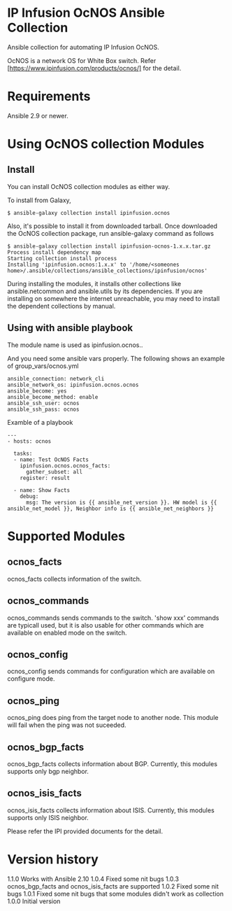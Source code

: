 # IP Infusion OcNOS Ansible Collection

Ansible collection for automating IP Infusion OcNOS.

OcNOS is a network OS for White Box switch. Refer [https://www.ipinfusion.com/products/ocnos/] for the detail.

# Requirements
Ansible 2.9 or newer.

# Using OcNOS collection Modules

## Install
You can install OcNOS collection modules as either way.

To install from Galaxy,
```
$ ansible-galaxy collection install ipinfusion.ocnos
```

Also, it's possible to install it from downloaded tarball.
Once downloaded the OcNOS collection package, run ansible-galaxy command as follows
```
$ ansible-galaxy collection install ipinfusion-ocnos-1.x.x.tar.gz       
Process install dependency map
Starting collection install process
Installing 'ipinfusion.ocnos:1.x.x' to '/home/<someones home>/.ansible/collections/ansible_collections/ipinfusion/ocnos'
```

During installing the modules, it installs other collections like ansible.netcommon and ansible.utils by its dependencies.
If you are installing on somewhere the internet unreachable, you may need to install the dependent collections by manual.
 
## Using with ansible playbook
The module name is used as ipinfusion.ocnos.<module>.

And you need some ansible vars properly.
The following shows an example of group_vars/ocnos.yml
```
ansible_connection: network_cli
ansible_network_os: ipinfusion.ocnos.ocnos
ansible_become: yes
ansible_become_method: enable
ansible_ssh_user: ocnos
ansible_ssh_pass: ocnos
```

Examble of a playbook
```
---
- hosts: ocnos

  tasks:
  - name: Test OcNOS Facts
    ipinfusion.ocnos.ocnos_facts:
      gather_subset: all
    register: result

  - name: Show Facts
    debug:
      msg: The version is {{ ansible_net_version }}. HW model is {{ ansible_net_model }}, Neighbor info is {{ ansible_net_neighbors }}
```


# Supported Modules

## ocnos_facts
ocnos_facts collects information of the switch.

## ocnos_commands
ocnos_commands sends commands to the switch. 
'show xxx' commands are typicall used, but it is also usable for other commands which are available on enabled mode on the switch.

## ocnos_config
ocnos_config sends commands for configuration which are available on configure mode.

## ocnos_ping
ocnos_ping does ping from the target node to another node. This module will fail when the ping was not suceeded.

## ocnos_bgp_facts
ocnos_bgp_facts collects information about BGP. Currently, this modules supports only bgp neighbor.

## ocnos_isis_facts
ocnos_isis_facts collects information about ISIS. Currently, this modules supports only ISIS neighbor.


Please refer the IPI provided documents for the detail.

# Version history
1.1.0 Works with Ansible 2.10
1.0.4 Fixed some nit bugs
1.0.3 ocnos_bgp_facts and ocnos_isis_facts are supported
1.0.2 Fixed some nit bugs
1.0.1 Fixed some nit bugs that some modules didn't work as collection
1.0.0 Initial version
